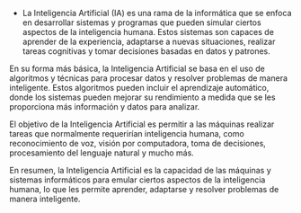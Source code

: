 - La Inteligencia Artificial (IA) es una rama de la informática que se enfoca en desarrollar sistemas y programas que pueden simular ciertos aspectos de la inteligencia humana. Estos sistemas son capaces de aprender de la experiencia, adaptarse a nuevas situaciones, realizar tareas cognitivas y tomar decisiones basadas en datos y patrones.

En su forma más básica, la Inteligencia Artificial se basa en el uso de algoritmos y técnicas para procesar datos y resolver problemas de manera inteligente. Estos algoritmos pueden incluir el aprendizaje automático, donde los sistemas pueden mejorar su rendimiento a medida que se les proporciona más información y datos para analizar.

El objetivo de la Inteligencia Artificial es permitir a las máquinas realizar tareas que normalmente requerirían inteligencia humana, como reconocimiento de voz, visión por computadora, toma de decisiones, procesamiento del lenguaje natural y mucho más.

En resumen, la Inteligencia Artificial es la capacidad de las máquinas y sistemas informáticos para emular ciertos aspectos de la inteligencia humana, lo que les permite aprender, adaptarse y resolver problemas de manera inteligente.